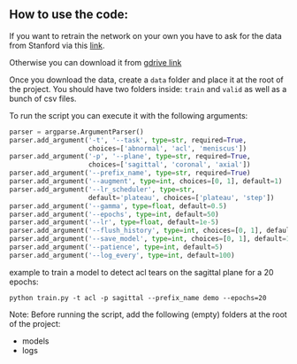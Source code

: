 

## How to use the code:

If you want to retrain the network on your own you have to ask for the data from Stanford via this <a href="https://stanfordmlgroup.github.io/competitions/mrnet/">link</a>.

Otherwise you can download it from <a href="https://drive.google.com/drive/folders/1cmZhviZnH6GOqRXTQBb90z2HkjZ7ZSv3">gdrive link</a>

Once you download the data, create a `data` folder and place it at the root of the project. You should have two folders inside: `train` and `valid` as well as a bunch of csv files.

To run the script you can execute it with the following arguments:


```python
parser = argparse.ArgumentParser()
parser.add_argument('-t', '--task', type=str, required=True,
                    choices=['abnormal', 'acl', 'meniscus'])
parser.add_argument('-p', '--plane', type=str, required=True,
                    choices=['sagittal', 'coronal', 'axial'])
parser.add_argument('--prefix_name', type=str, required=True)
parser.add_argument('--augment', type=int, choices=[0, 1], default=1)
parser.add_argument('--lr_scheduler', type=str,
                    default='plateau', choices=['plateau', 'step'])
parser.add_argument('--gamma', type=float, default=0.5)
parser.add_argument('--epochs', type=int, default=50)
parser.add_argument('--lr', type=float, default=1e-5)
parser.add_argument('--flush_history', type=int, choices=[0, 1], default=0)
parser.add_argument('--save_model', type=int, choices=[0, 1], default=1)
parser.add_argument('--patience', type=int, default=5)
parser.add_argument('--log_every', type=int, default=100)
```

example to train a model to detect acl tears on the sagittal plane for a 20 epochs:

`python train.py -t acl -p sagittal --prefix_name demo --epochs=20`

Note: Before running the script, add the following (empty) folders at the root of the project:
- models
- logs
